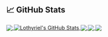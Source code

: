 ## &#x1f4c8; GitHub Stats

<a href="https://github.com/Lothyriel">
  <img align="center" src="https://github-readme-stats.vercel.app/api/top-langs/?username=Lothyriel,html,tex&title_color=ffffff&text_color=c9cacc&icon_color=2bbc8a&bg_color=1d1f21&langs_count=5" />
</a>

<a href="https://github.com/Lothyriel">
  <img align="center" src="https://github-readme-stats.vercel.app/api?username=Lothyriel&show_icons=true&line_height=27&count_private=true&title_color=ffffff&text_color=c9cacc&icon_color=2bbc8a&bg_color=1d1f21" alt="Lothyriel's GitHub Stats" />
</a>

<a href="https://github.com/Lothyriel/Rech-a-Car.Core">
  <img align="center" src="https://github-readme-stats.vercel.app/api/pin/?username=Lothyriel&repo=Rech-a-Car.Core&title_color=ffffff&text_color=c9cacc&icon_color=2bbc8a&bg_color=1d1f21" />
</a>

<a href="https://github.com/Lothyriel/Cube-on-a-Spline">
  <img align="center" src="https://github-readme-stats.vercel.app/api/pin/?username=Lothyriel&repo=Cube-on-a-Spline&title_color=ffffff&text_color=c9cacc&icon_color=2bbc8a&bg_color=1d1f21" />
</a>

<a href="https://github.com/Lothyriel/RobotSearches">
  <img align="center" src="https://github-readme-stats.vercel.app/api/pin/?username=Lothyriel&repo=RobotSearches&title_color=ffffff&text_color=c9cacc&icon_color=2bbc8a&bg_color=1d1f21" />
</a>  
